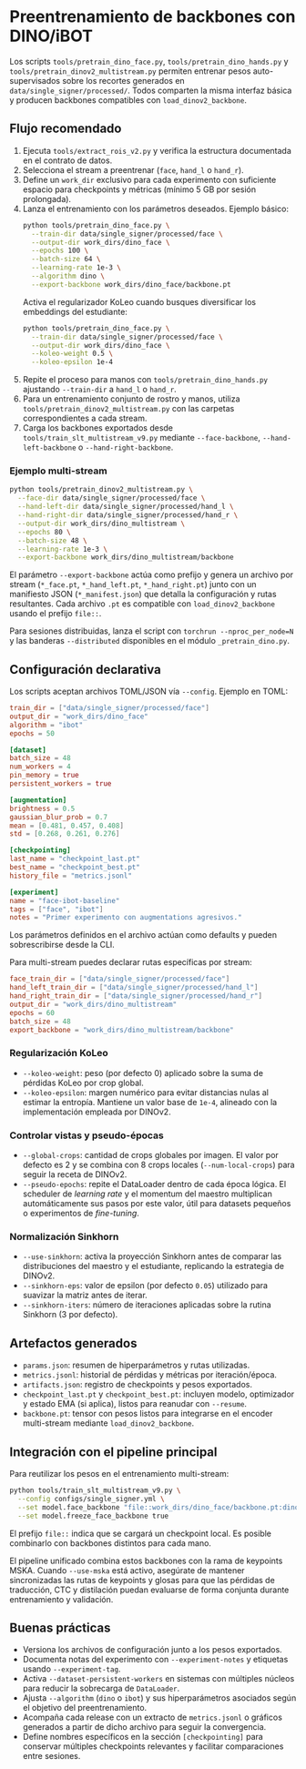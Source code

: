 # Preentrenamiento de backbones con DINO/iBOT

Los scripts `tools/pretrain_dino_face.py`, `tools/pretrain_dino_hands.py` y
`tools/pretrain_dinov2_multistream.py` permiten entrenar pesos auto-supervisados
sobre los recortes generados en `data/single_signer/processed/`. Todos comparten
la misma interfaz básica y producen backbones compatibles con
`load_dinov2_backbone`.

## Flujo recomendado

1. Ejecuta `tools/extract_rois_v2.py` y verifica la estructura documentada en el
   contrato de datos.
2. Selecciona el stream a preentrenar (`face`, `hand_l` o `hand_r`).
3. Define un `work_dir` exclusivo para cada experimento con suficiente espacio
   para checkpoints y métricas (mínimo 5 GB por sesión prolongada).
4. Lanza el entrenamiento con los parámetros deseados. Ejemplo básico:
   ```bash
   python tools/pretrain_dino_face.py \
     --train-dir data/single_signer/processed/face \
     --output-dir work_dirs/dino_face \
     --epochs 100 \
     --batch-size 64 \
     --learning-rate 1e-3 \
     --algorithm dino \
     --export-backbone work_dirs/dino_face/backbone.pt
   ```
   Activa el regularizador KoLeo cuando busques diversificar los embeddings del
   estudiante:
   ```bash
   python tools/pretrain_dino_face.py \
     --train-dir data/single_signer/processed/face \
     --output-dir work_dirs/dino_face \
     --koleo-weight 0.5 \
     --koleo-epsilon 1e-4
   ```
5. Repite el proceso para manos con `tools/pretrain_dino_hands.py` ajustando
   `--train-dir` a `hand_l` o `hand_r`.
6. Para un entrenamiento conjunto de rostro y manos, utiliza
   `tools/pretrain_dinov2_multistream.py` con las carpetas correspondientes a
   cada stream.
7. Carga los backbones exportados desde `tools/train_slt_multistream_v9.py`
   mediante `--face-backbone`, `--hand-left-backbone` o `--hand-right-backbone`.

### Ejemplo multi-stream

```bash
python tools/pretrain_dinov2_multistream.py \
  --face-dir data/single_signer/processed/face \
  --hand-left-dir data/single_signer/processed/hand_l \
  --hand-right-dir data/single_signer/processed/hand_r \
  --output-dir work_dirs/dino_multistream \
  --epochs 80 \
  --batch-size 48 \
  --learning-rate 1e-3 \
  --export-backbone work_dirs/dino_multistream/backbone
```

El parámetro `--export-backbone` actúa como prefijo y genera un archivo por
stream (`*_face.pt`, `*_hand_left.pt`, `*_hand_right.pt`) junto con un manifiesto
JSON (`*_manifest.json`) que detalla la configuración y rutas resultantes. Cada
archivo `.pt` es compatible con `load_dinov2_backbone` usando el prefijo
`file::`.

Para sesiones distribuidas, lanza el script con `torchrun --nproc_per_node=N` y
las banderas `--distributed` disponibles en el módulo `_pretrain_dino.py`.

## Configuración declarativa

Los scripts aceptan archivos TOML/JSON vía `--config`. Ejemplo en TOML:

```toml
train_dir = ["data/single_signer/processed/face"]
output_dir = "work_dirs/dino_face"
algorithm = "ibot"
epochs = 50

[dataset]
batch_size = 48
num_workers = 4
pin_memory = true
persistent_workers = true

[augmentation]
brightness = 0.5
gaussian_blur_prob = 0.7
mean = [0.481, 0.457, 0.408]
std = [0.268, 0.261, 0.276]

[checkpointing]
last_name = "checkpoint_last.pt"
best_name = "checkpoint_best.pt"
history_file = "metrics.jsonl"

[experiment]
name = "face-ibot-baseline"
tags = ["face", "ibot"]
notes = "Primer experimento con augmentations agresivos."
```

Los parámetros definidos en el archivo actúan como defaults y pueden
sobrescribirse desde la CLI.

Para multi-stream puedes declarar rutas específicas por stream:

```toml
face_train_dir = ["data/single_signer/processed/face"]
hand_left_train_dir = ["data/single_signer/processed/hand_l"]
hand_right_train_dir = ["data/single_signer/processed/hand_r"]
output_dir = "work_dirs/dino_multistream"
epochs = 60
batch_size = 48
export_backbone = "work_dirs/dino_multistream/backbone"
```

### Regularización KoLeo

- `--koleo-weight`: peso (por defecto 0) aplicado sobre la suma de pérdidas KoLeo por crop
  global.
- `--koleo-epsilon`: margen numérico para evitar distancias nulas al estimar la entropía.
  Mantiene un valor base de `1e-4`, alineado con la implementación empleada por DINOv2.

### Controlar vistas y pseudo-épocas

- `--global-crops`: cantidad de crops globales por imagen. El valor por defecto es 2 y se
  combina con 8 crops locales (`--num-local-crops`) para seguir la receta de DINOv2.
- `--pseudo-epochs`: repite el DataLoader dentro de cada época lógica. El scheduler de *learning
  rate* y el momentum del maestro multiplican automáticamente sus pasos por este valor, útil para
  datasets pequeños o experimentos de *fine-tuning*.

### Normalización Sinkhorn

- `--use-sinkhorn`: activa la proyección Sinkhorn antes de comparar las distribuciones del maestro
  y el estudiante, replicando la estrategia de DINOv2.
- `--sinkhorn-eps`: valor de epsilon (por defecto `0.05`) utilizado para suavizar la matriz antes de
  iterar.
- `--sinkhorn-iters`: número de iteraciones aplicadas sobre la rutina Sinkhorn (3 por defecto).

## Artefactos generados

- `params.json`: resumen de hiperparámetros y rutas utilizadas.
- `metrics.jsonl`: historial de pérdidas y métricas por iteración/época.
- `artifacts.json`: registro de checkpoints y pesos exportados.
- `checkpoint_last.pt` y `checkpoint_best.pt`: incluyen modelo, optimizador y
  estado EMA (si aplica), listos para reanudar con `--resume`.
- `backbone.pt`: tensor con pesos listos para integrarse en el encoder
  multi-stream mediante `load_dinov2_backbone`.

## Integración con el pipeline principal

Para reutilizar los pesos en el entrenamiento multi-stream:

```bash
python tools/train_slt_multistream_v9.py \
  --config configs/single_signer.yml \
  --set model.face_backbone "file::work_dirs/dino_face/backbone.pt:dinov2_vits14" \
  --set model.freeze_face_backbone true
```

El prefijo `file::` indica que se cargará un checkpoint local. Es posible
combinarlo con backbones distintos para cada mano.

El pipeline unificado combina estos backbones con la rama de keypoints MSKA.
Cuando `--use-mska` está activo, asegúrate de mantener sincronizadas las rutas
de keypoints y glosas para que las pérdidas de traducción, CTC y distilación
puedan evaluarse de forma conjunta durante entrenamiento y validación.

## Buenas prácticas

- Versiona los archivos de configuración junto a los pesos exportados.
- Documenta notas del experimento con `--experiment-notes` y etiquetas usando
  `--experiment-tag`.
- Activa `--dataset-persistent-workers` en sistemas con múltiples núcleos para
  reducir la sobrecarga de `DataLoader`.
- Ajusta `--algorithm` (`dino` o `ibot`) y sus hiperparámetros asociados según el
  objetivo del preentrenamiento.
- Acompaña cada release con un extracto de `metrics.jsonl` o gráficos generados
  a partir de dicho archivo para seguir la convergencia.
- Define nombres específicos en la sección `[checkpointing]` para conservar
  múltiples checkpoints relevantes y facilitar comparaciones entre sesiones.
